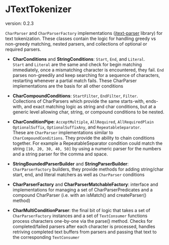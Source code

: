 JTextTokenizer
==============
version: 0.2.3

`CharParser` and `CharParserFactory` implementations ([jtext-parser](https://github.com/TeamworkGuy2/JTextParser) library) for text tokenization.
These classes contain the logic for handling greedy vs non-greedy matching, nested parsers, and collections of optional or required parsers.

* __CharConditions__ and __StringConditions__: `Start`, `End`, and `Literal`.<br>
`Start` and `Literal` are the same and check for begin matching immediately, once a mismatching character is encountered, they fail. `End` parses non-greedily and keep searching for a sequence of characters, restarting whenever a partial match fails. These CharParser implementations are the basis for all other conditions

* __CharCompoundConditions__: `StartFilter`, `EndFilter`, `Filter`.<br>
Collections of CharParsers which provide the same starts-with, ends-with, and exact matching logic as string and char conditions, but at a generic level allowing char, string, or compound conditions to be nested.

* __CharConditionPipe__: `AcceptMultiple`, `AllRequired`, `AllRequiredPlain` `OptionalSuffix`, `OptionalSuffixAny`, and `RepeatableSeparator`.<br>
These are `CharParser` implementations similar to `CharCompoundConditions`.  They provide the ability to chain conditions together.  For example a RepeatableSeparator condition could match the string `[10, 20, 30, 40, 50]` by using a numeric parser for the numbers and a string parser for the comma and space.

* __StringBoundedParserBuilder__ and __StringParserBuilder__: `CharParserFactory` builders, they provide methods for adding string/char start, end, and literal matchers as well as `CharParser` conditions

* __CharParserFactory__ and __CharParserMatchableFactory__: interface and implementations for managing a set of CharParserPredicates and a compound CharParser (i.e. with an isMatch() and createParser() method)

* __CharMultiConditionParser__: the final bit of logic that takes a set of `CharParserFactory` instances and a set of `TextConsumer` functions process characters one-by-one via the parse() method.  Checks for completed/failed parsers after each character is processed, handles retriving completed text buffers from parsers and passing that text to the corresponding `TextConsumer`
